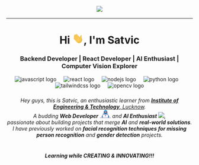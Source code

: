 
<p align="center">
  <img src="./developer.png" height="200"/>
</p>
<hr>
<h1 align="center">Hi <img src="./Hi.gif" width="30px">, I'm Satvic</h1>
<h3 align="center">Backend Developer | React Developer | AI Enthusiast | Computer Vision Explorer</h3>

<div align="center">
  <img src="https://cdn.jsdelivr.net/gh/devicons/devicon/icons/javascript/javascript-original.svg" height="40" alt="javascript logo" />
  <img width="12" />
  <img src="https://cdn.jsdelivr.net/gh/devicons/devicon/icons/react/react-original.svg" height="40" alt="react logo" />
  <img width="12" />
  <img src="https://cdn.jsdelivr.net/gh/devicons/devicon/icons/nodejs/nodejs-original.svg" height="40" alt="nodejs logo" />
  <img width="12" />
  <img src="https://cdn.jsdelivr.net/gh/devicons/devicon/icons/python/python-original.svg" height="40" alt="python logo" />
  <img width="12" />
  <img src="https://cdn.jsdelivr.net/gh/devicons/devicon/icons/tailwindcss/tailwindcss-original-wordmark.svg" height="40" alt="tailwindcss logo" />
  <img width="12" />
  <img src="https://cdn.jsdelivr.net/gh/devicons/devicon/icons/opencv/opencv-original.svg" height="40" alt="opencv logo" />
</div>

###

<p align="center">
  <em>
    Hey guys, this is Satvic, an enthusiastic learner from <a href="https://www.ietlucknow.ac.in/"> <b>Institute of Engineering & Technology</b>, Lucknow</a>. <br>
    A budding <b>Web Developer</b> <img src="./Developer.gif" width="30px"> and <b>AI Enthusiast</b>&nbsp;<img src="./Designer.gif" width="36px">, <br>
    passionate about building projects that merge <b>AI</b> and <b>real-world solutions</b>. <br>
    I have previously worked on <b>facial recognition techniques for missing person recognition</b> and <b>gender detection</b> projects.
  </em>
</p>

#

<div align="center"><b><i>Learning while CREATING & INNOVATING!!!</i></b></div>


```
